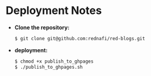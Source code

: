 # Deployment Notes

* **Clone the repository:**
    ```bash
    $ git clone git@github.com:rednafi/red-blogs.git
    ```
* **deployment:**
    ```bash
    $ chmod +x publish_to_ghpages
    $ ./publish_to_ghpages.sh
    ```
